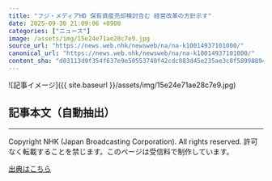 ```yaml
---
title: "フジ・メディアHD 保有資産売却検討含む 経営改革の方針示す"
date: 2025-09-30 21:09:06 +0900
categories: ["ニュース"]
image: /assets/img/15e24e71ae28c7e9.jpg
source_url: "https://news.web.nhk/newsweb/na/na-k10014937101000/"
canonical_url: "https://news.web.nhk/newsweb/na/na-k10014937101000/"
content_sha: "d03113d9f354f637e9e50553740f42cdc883d45e235ae3c8f58998894cf56b30"
---
```


![記事イメージ]({{ site.baseurl }}/assets/img/15e24e71ae28c7e9.jpg)

## 記事本文（自動抽出）
<div><div class="_13tndsj2"><nav aria-label="フッターサイトナビゲーション" class="_13tndsj4"></nav><hr class="esl7kn2s esl7kn1l esl7kn1n _14xli2ae"><p class="esl7kn2s esl7kn1m esl7kn1o _1yvk0f68 _1lugom81">Copyright NHK (Japan Broadcasting Corporation). All rights reserved. 許可なく転載することを禁じます。このページは受信料で制作しています。</p></div></div>

[出典はこちら](https://news.web.nhk/newsweb/na/na-k10014937101000/)
